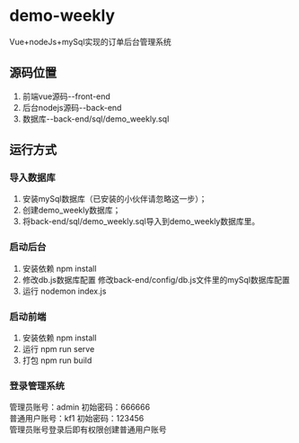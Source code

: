# demo-weekly
Vue+nodeJs+mySql实现的订单后台管理系统


## 源码位置
1. 前端vue源码--front-end
2. 后台nodejs源码--back-end
3. 数据库--back-end/sql/demo_weekly.sql


## 运行方式
### 导入数据库
1. 安装mySql数据库（已安装的小伙伴请忽略这一步）；
2. 创建demo_weekly数据库；
3. 将back-end/sql/demo_weekly.sql导入到demo_weekly数据库里。

### 启动后台
1. 安装依赖
   npm install
2. 修改db.js数据库配置
   修改back-end/config/db.js文件里的mySql数据库配置
3. 运行
   nodemon index.js

### 启动前端
1. 安装依赖
   npm install
2. 运行
   npm run serve
3. 打包
   npm run build

### 登录管理系统
管理员账号：admin    初始密码：666666  
普通用户账号：kf1    初始密码：123456    
管理员账号登录后即有权限创建普通用户账号  
